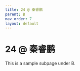 ```yaml
---
title: 24 @ 秦睿鹏
parent: B
nav_order: 7
layout: default
---
```


# 24 @ 秦睿鹏

This is a sample subpage under B.